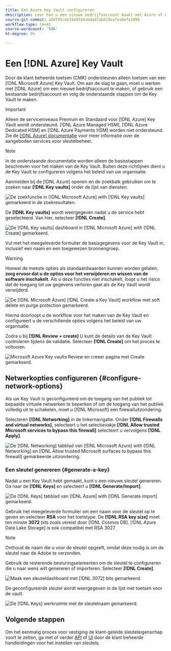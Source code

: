 ```yaml
---
title: Een Azure Key Vault configureren
description: Leer hoe u een nieuwe bedrijfsaccount maakt met Azure of een bestaande bedrijfsaccount gebruikt en de Key Vault maakt.
source-git-commit: a0df05cde19e97d4abdad7abd19eafea8efe1096
workflow-type: tm+mt
source-wordcount: '506'
ht-degree: 0%

---
```


# Een [!DNL Azure] Key Vault

Door de klant beheerde toetsen (CMK) ondersteunen alleen toetsen van een [!DNL Microsoft Azure] Key Vault. Om aan de slag te gaan, moet u werken met [!DNL Azure] om een nieuwe bedrijfsaccount te maken, of gebruik een bestaande bedrijfsaccount en volg de onderstaande stappen om de Key Vault te maken.

>[!IMPORTANT]
>
>Alleen de serviceniveaus Premium en Standaard voor [!DNL Azure] Key Vault wordt ondersteund. [!DNL Azure Managed HSM], [!DNL Azure Dedicated HSM] en [!DNL Azure Payments HSM] worden niet ondersteund. Zie de [[!DNL Azure] documentatie](https://learn.microsoft.com/en-us/azure/security/fundamentals/key-management#azure-key-management-services) voor meer informatie over de aangeboden services voor sleutelbeheer.

>[!NOTE]
>
>In de onderstaande documentatie worden alleen de basisstappen beschreven voor het maken van de Key Vault. Buiten deze richtlijnen dient u de Key Vault te configureren volgens het beleid van uw organisatie.

Aanmelden bij de [!DNL Azure] openen en de zoekbalk gebruiken om te zoeken naar **[!DNL Key vaults]** onder de lijst van diensten.

![De zoekfunctie in [!DNL Microsoft Azure] with [!DNL Key vaults] gemarkeerd in de zoekresultaten.](../../images/governance-privacy-security/customer-managed-keys/access-key-vaults.png)

De **[!DNL Key vaults]** wordt weergegeven nadat u de service hebt geselecteerd. Van hier, selecteer **[!DNL Create]**.

![De [!DNL Key vaults] dashboard in [!DNL Microsoft Azure] with [!DNL Create] gemarkeerd.](../../images/governance-privacy-security/customer-managed-keys/create-key-vault.png)

Vul met het meegeleverde formulier de basisgegevens voor de Key Vault in, inclusief een naam en een toegewezen bronnengroep.

>[!WARNING]
>
>Hoewel de meeste opties als standaardwaarden kunnen worden gelaten, **zorg ervoor dat u de opties voor het verwijderen en wissen van de software inschakelt**. Als u deze functies niet inschakelt, loopt u het risico dat de toegang tot uw gegevens verloren gaat als de Key Vault wordt verwijderd.
>
>![De [!DNL Microsoft Azure] [!DNL Create a Key Vault] workflow met soft delete en purge protection gemarkeerd.](../../images/governance-privacy-security/customer-managed-keys/basic-config.png)

Hierna doorloopt u de workflow voor het maken van de Key Vault en configureert u de verschillende opties volgens het beleid van uw organisatie.

Zodra u bij **[!DNL Review + create]** U kunt de details van de Key Vault controleren tijdens de validatie. Selecteer **[!DNL Create]** om het proces te voltooien.

![Microsoft Azure Key vaults Review en creeer pagina met Create gemarkeerd.](../../images/governance-privacy-security/customer-managed-keys/finish-creation.png)

## Netwerkopties configureren {#configure-network-options}

Als uw Key Vault is geconfigureerd om de toegang van het publiek tot bepaalde virtuele netwerken te beperken of om de toegang van het publiek volledig uit te schakelen, moet u [!DNL Microsoft] een firewalluitzondering.

Selecteren **[!DNL Networking]** in de linkernavigatie. Onder **[!DNL Firewalls and virtual networks]**, selecteert u het selectievakje **[!DNL Allow trusted Microsoft services to bypass this firewall]** selecteert u vervolgens **[!DNL Apply]**.

![De [!DNL Networking] tabblad van [!DNL Microsoft Azure] with [!DNL Networking] en [!DNL Allow trusted Microsoft surfaces to bypass this firewall] gemarkeerde uitzondering.](../../images/governance-privacy-security/customer-managed-keys/networking.png)

### Een sleutel genereren {#generate-a-key}

Nadat u een Key Vault hebt gemaakt, kunt u een nieuwe sleutel genereren. Ga naar de **[!DNL Keys]** en selecteert u **[!DNL Generate/Import]**.

![De [!DNL Keys] tabblad van [!DNL Azure] with [!DNL Generate import] gemarkeerd.](../../images/governance-privacy-security/customer-managed-keys/view-keys.png)

Gebruik het meegeleverde formulier om een naam voor de sleutel op te geven en selecteer **RSA** voor het toetstype. De **[!DNL RSA key size]** moet ten minste **3072** bits zoals vereist door [!DNL Cosmos DB]. [!DNL Azure Data Lake Storage] is ook compatibel met RSA 3027.

>[!NOTE]
>
>Onthoud de naam die u voor de sleutel opgeeft, omdat deze nodig is om de sleutel naar de Adobe te verzenden.

Gebruik de resterende besturingselementen om de sleutel te configureren die u naar wens wilt genereren of importeren. Selecteer **[!DNL Create]**.

![Maak een sleuteldashboard met [!DNL 3072] bits gemarkeerd.](../../images/governance-privacy-security/customer-managed-keys/configure-key.png)

De geconfigureerde sleutel wordt weergegeven in de lijst met toetsen voor de vault.

![De [!DNL Keys] werkruimte met de sleutelnaam gemarkeerd.](../../images/governance-privacy-security/customer-managed-keys/key-added.png)

## Volgende stappen

Om het eenmalig proces voor vestiging de klant-geleide sleuteleigenschap voort te zetten, ga met of verder [API](./api-set-up.md) of [UI](./ui-set-up.md) door de klant beheerde handleidingen voor het instellen van sleutels.
